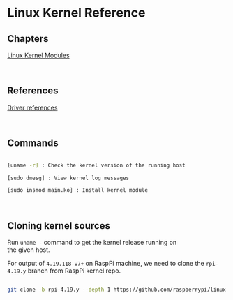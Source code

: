 # Linux Kernel Reference

## Chapters

[Linux Kernel Modules](lkm/README.md)

</br>

## References

[Driver references](https://github.com/niekiran/linux-device-driver-1)

</br>

## Commands

``` bash

[uname -r] : Check the kernel version of the running host

[sudo dmesg] : View kernel log messages

[sudo insmod main.ko] : Install kernel module


```

</br>

## Cloning kernel sources

Run `uname -` command to get the kernel release running on  
the given host.  

For output of `4.19.118-v7+` on RaspPi machine, we need to clone 
the `rpi-4.19.y` branch from RaspPi   kernel repo.  

``` bash

git clone -b rpi-4.19.y --depth 1 https://github.com/raspberrypi/linux --single-branch

```
